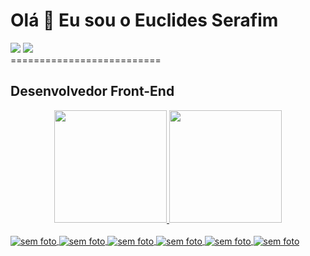 Olá 👋 Eu sou o Euclides Serafim
==========================
<div> 
<a href = "mailto:euclidestuzolana@gmail.com"><img src="https://img.shields.io/badge/-Gmail-%23333?style=for-the-badge&logo=gmail&logoColor=white" target="_blank"></a>
  <a href="https://www.linkedin.com/in/euclides-tuzolana-calueto-serafim-4917a8229/" target="_blank"><img src="https://img.shields.io/badge/-LinkedIn-%230077B5?style=for-the-badge&logo=linkedin&logoColor=white" target="_blank"></a> 
  </div>
==========================

Desenvolvedor Front-End
-----------------------------
<div align="center">
  <a href="https://github.com/tuzolanacalueto">
  <img height="180em" src="https://github-readme-stats.vercel.app/api?username=tuzolanacalueto&show_icons=true&theme=dracula&include_all_commits=true&count_private=true"/>
  <img height="180em" src="https://github-readme-stats.vercel.app/api/top-langs/?username=tuzolanacalueto&layout=compact&langs_count=7&theme=dracula"/>
</div>
<div style="display: inline_block"><br>
 <img align='center' src='https://img.shields.io/badge/HTML5-E34F26?style=for-the-badge&logo=html5&logoColor=white' alt='sem foto '/>
  <img align='center' src='https://img.shields.io/badge/CSS3-1572B6?style=for-the-badge&logo=css3&logoColor=white' alt='sem foto '/>
  <img align='center' src='https://img.shields.io/badge/JavaScript-F7DF1E?style=for-the-badge&logo=javascript&logoColor=black' alt='sem foto '/>
  <img align='center' src='https://img.shields.io/badge/React-20232A?style=for-the-badge&logo=react&logoColor=61DAFB' alt='sem foto '/>
  <img align='center' src='https://img.shields.io/badge/React_Native-20232A?style=for-the-badge&logo=react&logoColor=61DAFB' alt='sem foto '/>
  <img align='center' src='https://img.shields.io/badge/Node.js-43853D?style=for-the-badge&logo=node.js&logoColor=white' alt='sem foto '/>
</div>
  
  ##
 

